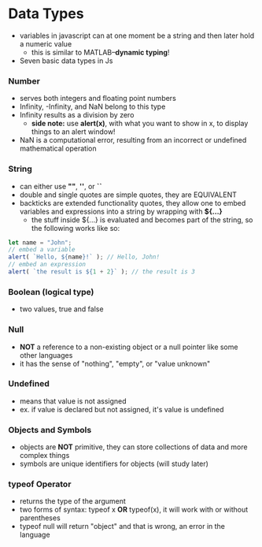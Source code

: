 # Data Types
* variables in javascript can at one moment be a string and then later hold a numeric value
  * this is similar to MATLAB–**dynamic typing**!
* Seven basic data types in Js
### Number
* serves both integers and floating point numbers
* Infinity, -Infinity, and NaN belong to this type
* Infinity results as a division by zero
  * **side note:** use **alert(x)**, with what you want to show in x, to display things to an alert window!
* NaN is a computational error, resulting from an incorrect or undefined mathematical operation
### String
* can either use **""**, **''**, or **``**
* double and single quotes are simple quotes, they are EQUIVALENT
* backticks are extended functionality quotes, they allow one to embed variables and expressions into a string by wrapping with **${...}**
  * the stuff inside ${...} is evaluated and becomes part of the string, so the following works like so:
```JavaScript
let name = "John";
// embed a variable
alert( `Hello, ${name}!` ); // Hello, John!
// embed an expression
alert( `the result is ${1 + 2}` ); // the result is 3
```
### Boolean (logical type)
* two values, true and false
### Null
* **NOT** a reference to a non-existing object or a null pointer like some other languages
* it has the sense of "nothing", "empty", or "value unknown"
### Undefined
* means that value is not assigned
* ex. if value is declared but not assigned, it's value is undefined
### Objects and Symbols
* objects are **NOT** primitive, they can store collections of data and more complex things
* symbols are unique identifiers for objects (will study later)
### typeof Operator
* returns the type of the argument
* two forms of syntax: typeof x **OR** typeof(x), it will work with or without parentheses
* typeof null will return "object" and that is wrong, an error in the language

